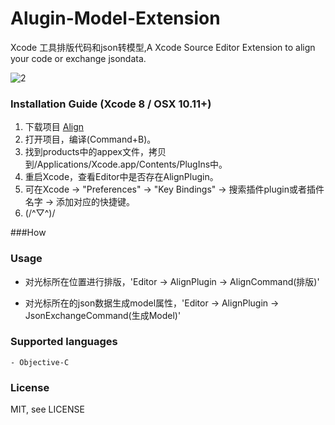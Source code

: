 # Alugin-Model-Extension
Xcode 工具排版代码和json转模型,A Xcode Source Editor Extension to align your code or exchange jsondata.

![2](http://upload-images.jianshu.io/upload_images/2106071-1f2e2a5991a26d66.gif)

### Installation Guide (Xcode 8 / OSX 10.11+)

1. 下载项目 [Align](https://codeload.github.com/yxsufaniOS/Alugin-Model-Extension/zip/master) 
2. 打开项目，编译(Command+B)。
3. 找到products中的appex文件，拷贝到/Applications/Xcode.app/Contents/PlugIns中。
4. 重启Xcode，查看Editor中是否存在AlignPlugin。
5. 可在Xcode -> "Preferences" -> "Key Bindings" -> 搜索插件plugin或者插件名字 -> 添加对应的快捷键。
6. (/^▽^)/

###How


### Usage

- 对光标所在位置进行排版，'Editor -> AlignPlugin -> AlignCommand(排版)'

- 对光标所在的json数据生成model属性，'Editor -> AlignPlugin -> JsonExchangeCommand(生成Model)'

### Supported languages
	- Objective-C
	
### License

MIT, see LICENSE
